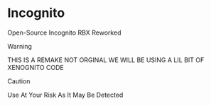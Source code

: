 # Incognito
Open-Source Incognito RBX Reworked


> [!WARNING]  
> THIS IS A REMAKE NOT ORGINAL WE WILL BE USING A LIL BIT OF XENOGNITO CODE

> [!CAUTION]
> Use At Your Risk As It May Be Detected
